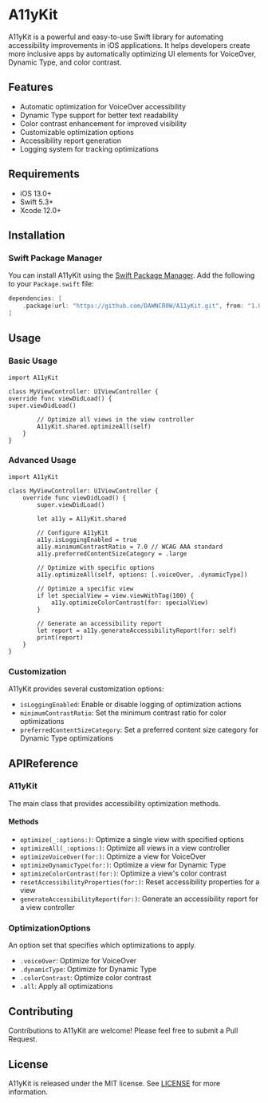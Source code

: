 # A11yKit

A11yKit is a powerful and easy-to-use Swift library for automating accessibility improvements in iOS applications. It
helps developers create more inclusive apps by automatically optimizing UI elements for VoiceOver, Dynamic Type, and
color contrast.

## Features

- Automatic optimization for VoiceOver accessibility
- Dynamic Type support for better text readability
- Color contrast enhancement for improved visibility
- Customizable optimization options
- Accessibility report generation
- Logging system for tracking optimizations

## Requirements

- iOS 13.0+
- Swift 5.3+
- Xcode 12.0+

## Installation

### Swift Package Manager

You can install A11yKit using the [Swift Package Manager](https://swift.org/package-manager/). Add the following to your
`Package.swift` file:

```swift
dependencies: [
    .package(url: "https://github.com/DAWNCR0W/A11yKit.git", from: "1.0.0")
]
```

## Usage

### Basic Usage

```
import A11yKit

class MyViewController: UIViewController {
override func viewDidLoad() {
super.viewDidLoad()

        // Optimize all views in the view controller
        A11yKit.shared.optimizeAll(self)
    }
}
```

### Advanced Usage

```
import A11yKit

class MyViewController: UIViewController {
    override func viewDidLoad() {
        super.viewDidLoad()
        
        let a11y = A11yKit.shared
        
        // Configure A11yKit
        a11y.isLoggingEnabled = true
        a11y.minimumContrastRatio = 7.0 // WCAG AAA standard
        a11y.preferredContentSizeCategory = .large
        
        // Optimize with specific options
        a11y.optimizeAll(self, options: [.voiceOver, .dynamicType])
        
        // Optimize a specific view
        if let specialView = view.viewWithTag(100) {
            a11y.optimizeColorContrast(for: specialView)
        }
        
        // Generate an accessibility report
        let report = a11y.generateAccessibilityReport(for: self)
        print(report)
    }
}
```

### Customization

A11yKit provides several customization options:

- `isLoggingEnabled`: Enable or disable logging of optimization actions
- `minimumContrastRatio`: Set the minimum contrast ratio for color optimizations
- `preferredContentSizeCategory`: Set a preferred content size category for Dynamic Type optimizations

## APIReference

### A11yKit

The main class that provides accessibility optimization methods.

#### Methods

- `optimize(_:options:)`: Optimize a single view with specified options
- `optimizeAll(_:options:)`: Optimize all views in a view controller
- `optimizeVoiceOver(for:)`: Optimize a view for VoiceOver
- `optimizeDynamicType(for:)`: Optimize a view for Dynamic Type
- `optimizeColorContrast(for:)`: Optimize a view's color contrast
- `resetAccessibilityProperties(for:)`: Reset accessibility properties for a view
- `generateAccessibilityReport(for:)`: Generate an accessibility report for a view controller

### OptimizationOptions

An option set that specifies which optimizations to apply.

- `.voiceOver`: Optimize for VoiceOver
- `.dynamicType`: Optimize for Dynamic Type
- `.colorContrast`: Optimize color contrast
- `.all`: Apply all optimizations

## Contributing

Contributions to A11yKit are welcome! Please feel free to submit a Pull Request.

## License

A11yKit is released under the MIT license. See [LICENSE](LICENSE) for more information.
